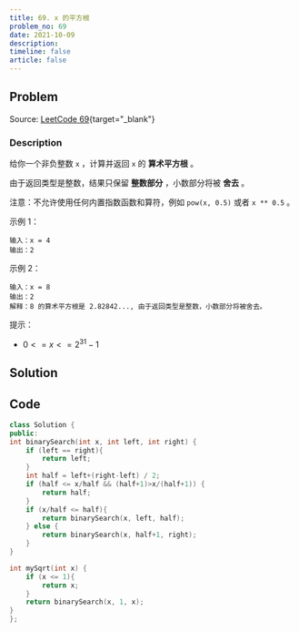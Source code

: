 ```yaml
---
title: 69. x 的平方根
problem_no: 69
date: 2021-10-09
description: 
timeline: false
article: false
---
```


<!-- Description. -->

<!-- more -->

## Problem

Source: [LeetCode 69](https://leetcode-cn.com/problems/sqrtx/){target="_blank"}

### Description

给你一个非负整数 `x` ，计算并返回 `x` 的 **算术平方根** 。

由于返回类型是整数，结果只保留 **整数部分** ，小数部分将被 **舍去** 。

注意：不允许使用任何内置指数函数和算符，例如 `pow(x, 0.5)` 或者 `x ** 0.5` 。

示例 1：

```text
输入：x = 4
输出：2
```

示例 2：

```text
输入：x = 8
输出：2
解释：8 的算术平方根是 2.82842..., 由于返回类型是整数，小数部分将被舍去。
```

提示：

- $0 <= x <= 2^31 - 1$

## Solution

## Code

```cpp
class Solution {
public:
int binarySearch(int x, int left, int right) {
    if (left == right){
        return left;
    }
    int half = left+(right-left) / 2;
    if (half <= x/half && (half+1)>x/(half+1)) {
        return half;
    }
    if (x/half <= half){
        return binarySearch(x, left, half);
    } else {
        return binarySearch(x, half+1, right);
    }
}

int mySqrt(int x) {
    if (x <= 1){
        return x;
    }
    return binarySearch(x, 1, x);
}
};
```
